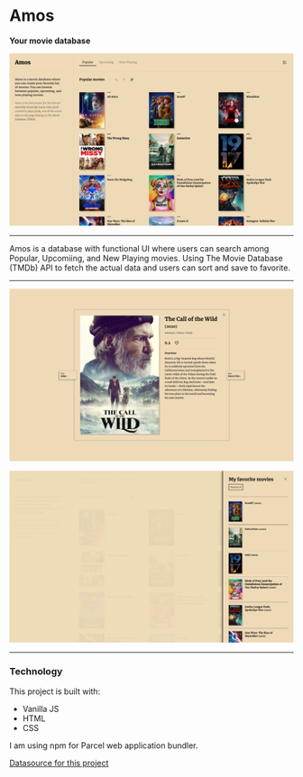 # Amos
**Your movie database**

![Amos](images/amos01.png)

---

Amos is a database with functional UI where users can search among Popular, Upcomiing, and New Playing movies. Using The Movie Database (TMDb) API to fetch the actual data and users can sort and save to favorite.

---
![Amos](images/amos02.png)

![Amos](images/amos03.png)

---

### Technology

This project is built with:
- Vanilla JS
- HTML
- CSS

I am using npm for Parcel web application bundler.

[Datasource for this project](https://developers.themoviedb.org/3/getting-started/introduction)
